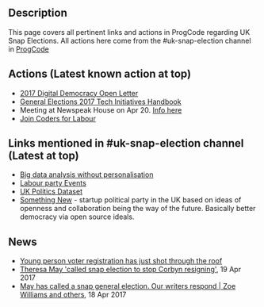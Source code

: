 ## Description

This page covers all pertinent links and actions in ProgCode regarding UK Snap Elections. All actions here come from the #uk-snap-election channel in [ProgCode](http://www.progcode.org)

## Actions (Latest known action at top)
* [2017 Digital Democracy Open Letter](https://docs.google.com/document/d/1MZRD2UbzTU9iXnRBPS95cqDdQtHkP5f8HMBLcfcbr2E/edit)
* [General Elections 2017 Tech Initiatives Handbook](http://bit.ly/GE2017TechInitiatives)
* Meeting at Newspeak House on Apr 20. [Info here](https://attending.io/events/civic)
* [Join Coders for Labour](https://codersforlabour.slack.com/shared_invite/MTcwODA4ODM1NTQxLTE0OTI1MjI3NTktM2QzMTYzN2EwMw)

## Links mentioned in #uk-snap-election channel (Latest at top)
* [Big data analysis without personalisation](https://docs.google.com/document/d/1D5K-XJUiKWV9WRRJXMYfavCYEodb5xmDKpXQOfJD8Vo/edit?usp=sharing)
* [Labour party Events](https://events.labour.org.uk/)
* [UK Politics Dataset](http://bit.ly/UKPoliticsDatasets)
* [Something New](https://somethingnew.org.uk) -  startup political party in the UK based on ideas of openness and collaboration being the way of the future. Basically better democracy via open source ideals.

## News

* [Young person voter registration has just shot through the roof](https://www.gov.uk/performance/register-to-vote/registrations-by-age-group)
* [Theresa May 'called snap election to stop Corbyn resigning'](http://www.independent.co.uk/news/uk/politics/theresa-may-called-snap-election-fears-jeremy-corbyn-resign-general-a7690061.html), 19 Apr 2017
* [May has called a snap general election. Our writers respond | Zoe Williams and others](https://www.theguardian.com/commentisfree/2017/apr/18/panel-general-election-theresa-may), 18 Apr 2017